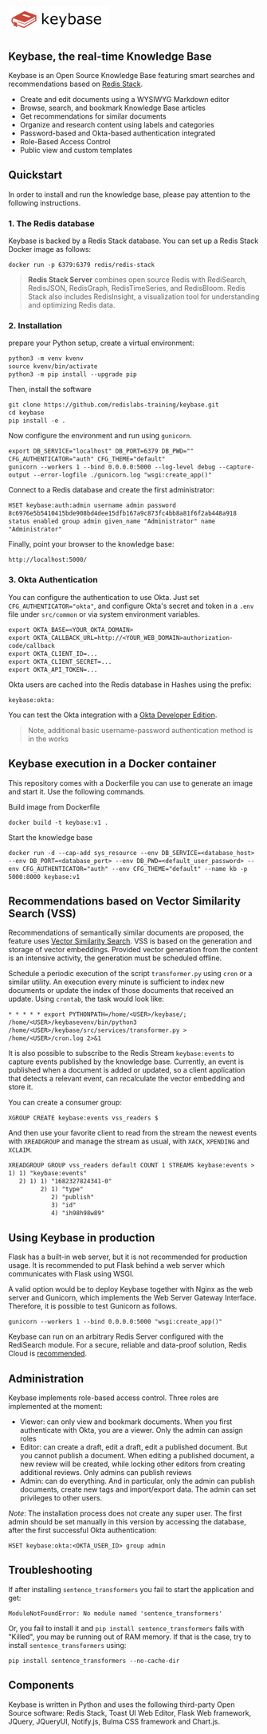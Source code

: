 # <img src="src/static/images/keybase.png" height="50px">

## Keybase, the real-time Knowledge Base

Keybase is an Open Source Knowledge Base featuring smart searches and recommendations based on [Redis Stack](https://redis.io/docs/stack/about/).

- Create and edit documents using a WYSIWYG Markdown editor
- Browse, search, and bookmark Knowledge Base articles
- Get recommendations for similar documents
- Organize and research content using labels and categories
- Password-based and Okta-based authentication integrated
- Role-Based Access Control
- Public view and custom templates


## Quickstart

In order to install and run the knowledge base, please pay attention to the following instructions.

### 1. The Redis database

Keybase is backed by a Redis Stack database. You can set up a Redis Stack Docker image as follows:

```
docker run -p 6379:6379 redis/redis-stack
```

> **Redis Stack Server** combines open source Redis with RediSearch, RedisJSON, RedisGraph, RedisTimeSeries, and RedisBloom. Redis Stack also includes RedisInsight, a visualization tool for understanding and optimizing Redis data.

### 2. Installation

prepare your Python setup, create a virtual environment:

```
python3 -m venv kvenv
source kvenv/bin/activate
python3 -m pip install --upgrade pip
```

Then, install the software

```
git clone https://github.com/redislabs-training/keybase.git
cd keybase
pip install -e .
```

Now configure the environment and run using `gunicorn`. 

```commandline
export DB_SERVICE="localhost" DB_PORT=6379 DB_PWD="" CFG_AUTHENTICATOR="auth" CFG_THEME="default"
gunicorn --workers 1 --bind 0.0.0.0:5000 --log-level debug --capture-output --error-logfile ./gunicorn.log "wsgi:create_app()"
```

Connect to a Redis database and create the first administrator:

```commandline
HSET keybase:auth:admin username admin password 8c6976e5b5410415bde908bd4dee15dfb167a9c873fc4bb8a81f6f2ab448a918 status enabled group admin given_name "Administrator" name "Administrator"
```

Finally, point your browser to the knowledge base:

```commandline
http://localhost:5000/
```

### 3. Okta Authentication

You can configure the authentication to use Okta. Just set `CFG_AUTHENTICATOR="okta"`, and configure Okta's secret and token in a `.env` file under `src/common` or via system environment variables.

```commandline
export OKTA_BASE=<YOUR_OKTA_DOMAIN>
export OKTA_CALLBACK_URL=http://<YOUR_WEB_DOMAIN>authorization-code/callback
export OKTA_CLIENT_ID=...
export OKTA_CLIENT_SECRET=...
export OKTA_API_TOKEN=...
```

Okta users are cached into the Redis database in Hashes using the prefix:

```
keybase:okta:
```

You can test the Okta integration with a [Okta Developer Edition](https://developer.okta.com/signup/).

> Note, additional basic username-password authentication method is in the works


## Keybase execution in a Docker container

This repository comes with a Dockerfile you can use to generate an image and start it. Use the following commands.

Build image from Dockerfile

```
docker build -t keybase:v1 .
```

Start the knowledge base

```commandline
docker run -d --cap-add sys_resource --env DB_SERVICE=<database_host> --env DB_PORT=<database_port> --env DB_PWD=<default_user_password> --env CFG_AUTHENTICATOR="auth" --env CFG_THEME="default" --name kb -p 5000:8000 keybase:v1
```


## Recommendations based on Vector Similarity Search (VSS)

Recommendations of semantically similar documents are proposed, the feature uses [Vector Similarity Search](https://redis.io/docs/stack/search/reference/vectors/). 
VSS is based on the generation and storage of vector embeddings. Provided vector generation from the content is an intensive activity, the generation must be scheduled offline. 

Schedule a periodic execution of the script `transformer.py` using `cron` or a similar utility. An execution every minute is sufficient to index new documents or update the index of those documents that received an update. 
Using `crontab`, the task would look like:

```
* * * * * export PYTHONPATH=/home/<USER>/keybase/; /home/<USER>/keybasevenv/bin/python3 /home/<USER>/keybase/src/services/transformer.py > /home/<USER>/cron.log 2>&1
```

It is also possible to subscribe to the Redis Stream `keybase:events` to capture events published by the knowledge base.
Currently, an event is published when a document is added or updated, so a client application that detects a relevant event, can recalculate the vector embedding and store it.

You can create a consumer group:

```commandline
XGROUP CREATE keybase:events vss_readers $
```

And then use your favorite client to read from the stream the newest events with `XREADGROUP` and manage the stream as usual, with `XACK`, `XPENDING` and `XCLAIM`.

```commandline
XREADGROUP GROUP vss_readers default COUNT 1 STREAMS keybase:events >
1) 1) "keybase:events"
   2) 1) 1) "1682327824341-0"
         2) 1) "type"
            2) "publish"
            3) "id"
            4) "ih98h98w89"
```

## Using Keybase in production

Flask has a built-in web server, but it is not recommended for production usage. It is recommended to put Flask behind a web server which communicates with Flask using WSGI. 

A valid option would be to deploy Keybase together with Nginx as the web server and Gunicorn, which implements the Web Server Gateway Interface. Therefore, it is possible to test Gunicorn as follows. 

```
gunicorn --workers 1 --bind 0.0.0.0:5000 "wsgi:create_app()"
```

Keybase can run on an arbitrary Redis Server configured with the RediSearch module. For a secure, reliable and data-proof solution, Redis Cloud is [recommended](https://redis.com/redis-enterprise-cloud/overview/).


## Administration

Keybase implements role-based access control. Three roles are implemented at the moment:

- Viewer: can only view and bookmark documents. When you first authenticate with Okta, you are a viewer. Only the admin can assign roles
- Editor: can create a draft, edit a draft, edit a published document. But you cannot publish a document. When editing a published document, a new review will be created, while locking other editors from creating additional reviews. Only admins can publish reviews
- Admin: can do everything. And in particular, only the admin can publish documents, create new tags and import/export data. The admin can set privileges to other users.

*Note*: The installation process does not create any super user. The first admin should be set manually in this version by accessing the database, after the first successful Okta authentication:
  
```
HSET keybase:okta:<OKTA_USER_ID> group admin
```


## Troubleshooting

If after installing `sentence_transformers` you fail to start the application and get:

```
ModuleNotFoundError: No module named 'sentence_transformers'
```

Or, you fail to install it and `pip install sentence_transformers` fails with "Killed", you may be running out of RAM memory. If that is the case, try to install `sentence_transformers` using:

```
pip install sentence_transformers --no-cache-dir
```

## Components
Keybase is written in Python and uses the following third-party Open Source software: Redis Stack, Toast UI Web Editor, Flask Web framework, JQuery, JQueryUI, Notify.js, Bulma CSS framework and Chart.js.
